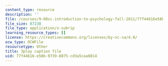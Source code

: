 ```yaml
---
content_type: resource
description: ''
file: /courses/9-00sc-introduction-to-psychology-fall-2011/77f44616e58b97398875cd3a5caa6814_SBrCPDC21f4.srt
file_size: 87238
file_type: application/x-subrip
learning_resource_types: []
license: https://creativecommons.org/licenses/by-nc-sa/4.0/
ocw_type: OCWFile
resourcetype: Other
title: 3play caption file
uid: 77f44616-e58b-9739-8875-cd3a5caa6814
---
```

